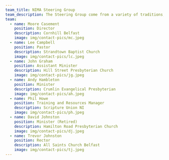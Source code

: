 ```yaml
---
team_title: NIMA Steering Group
team_description: The Steering Group come from a variety of traditions, but with a united goal - to encourage and equip preachers.
team:
  - name: Moore Casement
    position: Director
    description: Cornhill Belfast
    image: img/contact-pics/mc.jpeg
  - name: Lee Campbell
    position: Pastor
    description: Strandtown Baptist Church
    image: img/contact-pics/lc.jpeg
  - name: John Graham
    position: Assistant Minister
    description: Hill Street Presbyterian Church
    image: img/contact-pics/jg.jpeg
  - name: Andy Hambleton
    position: Minister
    description: Crumlin Evangelical Presbyterian
    image: img/contact-pics/ah.jpeg
  - name: Phil Howe
    position: Training and Resources Manager
    description: Scripture Union NI
    image: img/contact-pics/ph.jpeg
  - name: David Johnston
    position: Minister (Retired)
    description: Hamilton Road Presbyterian Church
    image: img/contact-pics/dj.jpeg
  - name: Trevor Johnston
    position: Rector
    description: All Saints Church Belfast
    image: img/contact-pics/tj.jpeg
---
```

